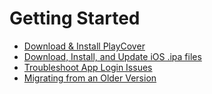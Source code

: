 # Getting Started

-   [Download & Install PlayCover](./download_playcover.md)
-   [Download, Install, and Update iOS .ipa files](./download_ipa.md)
-   [Troubleshoot App Login Issues](./troubleshoot_login.md)
-   [Migrating from an Older Version](./migrating.md)
